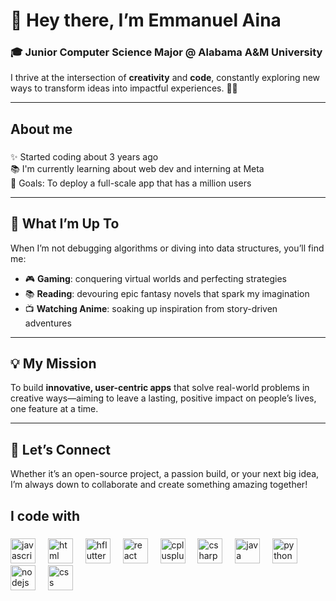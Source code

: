 # 👋 Hey there, I’m Emmanuel Aina

### 🎓 Junior Computer Science Major @ Alabama A&M University

I thrive at the intersection of **creativity** and **code**, constantly exploring new ways to transform ideas into impactful experiences. 🔧✨

---
<h2 align="left">About me</h2>

###

<p align="left">✨ Started coding about 3 years ago<br>📚 I'm currently learning about web dev and interning at Meta<br>🎯 Goals: To deploy a full-scale app that has a million users</p>

---

## 🚀 What I’m Up To
When I’m not debugging algorithms or diving into data structures, you’ll find me:
- 🎮 **Gaming**: conquering virtual worlds and perfecting strategies  
- 📚 **Reading**: devouring epic fantasy novels that spark my imagination  
- 📺 **Watching Anime**: soaking up inspiration from story-driven adventures  

---

## 💡 My Mission
To build **innovative, user-centric apps** that solve real-world problems in creative ways—aiming to leave a lasting, positive impact on people’s lives, one feature at a time.

---

## 🤝 Let’s Connect
Whether it’s an open-source project, a passion build, or your next big idea, I’m always down to collaborate and create something amazing together!  




###

<h2 align="left">I code with</h2>

###

<div align="left">
  <img src="https://cdn.jsdelivr.net/gh/devicons/devicon/icons/javascript/javascript-original.svg" height="40" alt="javascript logo"  />
  <img width="12" />
  <img src="https://cdn.jsdelivr.net/gh/devicons/devicon@latest/icons/html5/html5-original.svg" height="40" alt="html logo"/>        
  <img width="12" />
  <img src="https://cdn.jsdelivr.net/gh/devicons/devicon@latest/icons/flutter/flutter-original.svg" height="40" alt="hflutter logo"/>
  <img width="12" />
  <img src="https://cdn.jsdelivr.net/gh/devicons/devicon/icons/react/react-original.svg" height="40" alt="react logo"  />
  <img width="12" />
  <img src="https://cdn.jsdelivr.net/gh/devicons/devicon@latest/icons/cplusplus/cplusplus-original.svg" height="40" alt="cplusplus logo"/>
  <img width="12" />
  <img src="https://cdn.jsdelivr.net/gh/devicons/devicon@latest/icons/csharp/csharp-original.svg" height="40" alt="csharp logo"/>
  <img width="12" />
  <img src="https://cdn.jsdelivr.net/gh/devicons/devicon@latest/icons/java/java-original.svg" height="40" alt="java logo"/>
  <img width="12" />
  <img src="https://cdn.jsdelivr.net/gh/devicons/devicon@latest/icons/python/python-original.svg" height="40" alt="python logo" />
  <img width="12" />
  <img src="https://cdn.jsdelivr.net/gh/devicons/devicon@latest/icons/nodejs/nodejs-original-wordmark.svg" height="40" alt="nodejs logo" />
  <img width="12" />
  <img src="https://cdn.jsdelivr.net/gh/devicons/devicon@latest/icons/css3/css3-original.svg" height="40" alt="css logo"/>
  <img width="12" />
</div>

###
